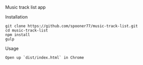 Music track list app

Installation

    git clone https://github.com/spooner77/music-track-list.git
    cd music-track-list
    npm install
    gulp

Usage

    Open up `dist/index.html` in Chrome
